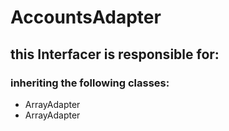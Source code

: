 # AccountsAdapter
## this Interfacer is responsible for: 
### inheriting the following classes: 
* ArrayAdapter<BaseAccount>
* ArrayAdapter<BaseAccount>
